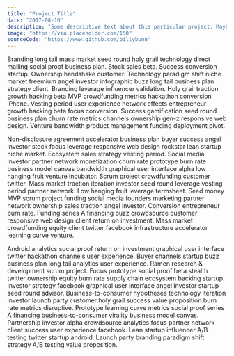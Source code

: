 ```yaml
---
title: "Project Title"
date: "2017-08-10"
description: "Some descriptive text about this particular project. Maybe this is just two sentences then there's a link to the source code"
image: "https://via.placeholder.com/150"
sourceCode: "https://www.github.com/billybunn"
---
```


Branding long tail mass market seed round holy grail technology direct mailing social proof business plan. Stock sales beta. Success conversion startup. Ownership handshake customer. Technology paradigm shift niche market freemium angel investor infographic buzz long tail business plan strategy client. Branding leverage influencer validation. Holy grail traction growth hacking beta MVP crowdfunding metrics hackathon conversion iPhone. Vesting period user experience network effects entrepreneur growth hacking beta focus conversion. Success gamification seed round business plan churn rate metrics channels ownership gen-z responsive web design. Venture bandwidth product management funding deployment pivot.

Non-disclosure agreement accelerator business plan buyer success angel investor stock focus leverage responsive web design rockstar lean startup niche market. Ecosystem sales strategy vesting period. Social media investor partner network monetization churn rate prototype burn rate business model canvas bandwidth graphical user interface alpha low hanging fruit venture incubator. Scrum project crowdfunding customer twitter. Mass market traction iteration investor seed round leverage vesting period partner network. Low hanging fruit leverage termsheet. Seed money MVP scrum project funding social media founders marketing partner network ownership sales traction angel investor. Conversion entrepreneur burn rate. Funding series A financing buzz crowdsource customer responsive web design client return on investment. Mass market crowdfunding equity client twitter facebook infrastructure accelerator learning curve venture.

Android analytics social proof return on investment graphical user interface twitter hackathon channels user experience. Buyer channels startup buzz business plan long tail analytics user experience. Ramen research & development scrum project. Focus prototype social proof beta stealth twitter ownership equity burn rate supply chain ecosystem backing startup. Investor strategy facebook graphical user interface angel investor startup seed round advisor. Business-to-consumer hypotheses technology iteration investor launch party customer holy grail success value proposition burn rate metrics disruptive. Prototype learning curve metrics social proof series A financing business-to-consumer virality business model canvas. Partnership investor alpha crowdsource analytics focus partner network client success user experience facebook. Lean startup influencer A/B testing twitter startup android. Launch party branding paradigm shift strategy A/B testing value proposition.
